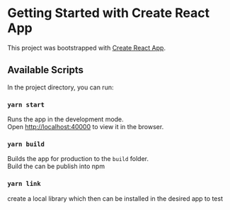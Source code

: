 # Getting Started with Create React App

This project was bootstrapped with [Create React App](https://github.com/facebook/create-react-app).

## Available Scripts

In the project directory, you can run:

### `yarn start`

Runs the app in the development mode.\
Open [http://localhost:40000](http://localhost:40000) to view it in the browser.


### `yarn build`

Builds the app for production to the `build` folder.\
Build the can be publish into npm

### `yarn link`

create a local library which then can be installed in the desired app to test